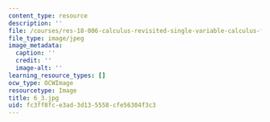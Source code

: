```yaml
---
content_type: resource
description: ''
file: /courses/res-18-006-calculus-revisited-single-variable-calculus-fall-2010/fc3ff8fce3ad3d135558cfe56304f3c3_6_3.jpg
file_type: image/jpeg
image_metadata:
  caption: ''
  credit: ''
  image-alt: ''
learning_resource_types: []
ocw_type: OCWImage
resourcetype: Image
title: 6_3.jpg
uid: fc3ff8fc-e3ad-3d13-5558-cfe56304f3c3
---
```

